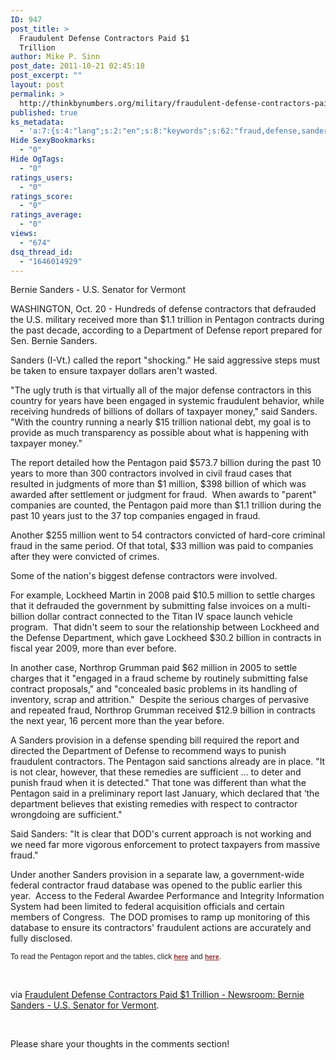```yaml
---
ID: 947
post_title: >
  Fraudulent Defense Contractors Paid $1
  Trillion
author: Mike P. Sinn
post_date: 2011-10-21 02:45:18
post_excerpt: ""
layout: post
permalink: >
  http://thinkbynumbers.org/military/fraudulent-defense-contractors-paid-1-trillion/
published: true
ks_metadata:
  - 'a:7:{s:4:"lang";s:2:"en";s:8:"keywords";s:62:"fraud,defense,sanders,contractors,paid,pentagon,report,billion";s:19:"keywords_autoupdate";s:1:"1";s:11:"description";s:152:"fraud cases that resulted in judgments of more than $1 million, $398 billion of which was awarded after settlement or judgment for fraud. When awards to";s:22:"description_autoupdate";s:1:"1";s:5:"title";s:0:"";s:6:"robots";s:12:"index,follow";}'
Hide SexyBookmarks:
  - "0"
Hide OgTags:
  - "0"
ratings_users:
  - "0"
ratings_score:
  - "0"
ratings_average:
  - "0"
views:
  - "674"
dsq_thread_id:
  - "1646014929"
---
```

Bernie Sanders - U.S. Senator for Vermont

WASHINGTON, Oct. 20 - Hundreds of defense contractors that defrauded the U.S. military received more than $1.1 trillion in Pentagon contracts during the past decade, according to a Department of Defense report prepared for Sen. Bernie Sanders.

Sanders (I-Vt.) called the report "shocking." He said aggressive steps must be taken to ensure taxpayer dollars aren't wasted.

"The ugly truth is that virtually all of the major defense contractors in this country for years have been engaged in systemic fraudulent behavior, while receiving hundreds of billions of dollars of taxpayer money," said Sanders. "With the country running a nearly $15 trillion national debt, my goal is to provide as much transparency as possible about what is happening with taxpayer money."

The report detailed how the Pentagon paid $573.7 billion during the past 10 years to more than 300 contractors involved in civil fraud cases that resulted in judgments of more than $1 million, $398 billion of which was awarded after settlement or judgment for fraud.  When awards to "parent" companies are counted, the Pentagon paid more than $1.1 trillion during the past 10 years just to the 37 top companies engaged in fraud.

Another $255 million went to 54 contractors convicted of hard-core criminal fraud in the same period. Of that total, $33 million was paid to companies after they were convicted of crimes.

Some of the nation's biggest defense contractors were involved.

For example, Lockheed Martin in 2008 paid $10.5 million to settle charges that it defrauded the government by submitting false invoices on a multi-billion dollar contract connected to the Titan IV space launch vehicle program.  That didn't seem to sour the relationship between Lockheed and the Defense Department, which gave Lockheed $30.2 billion in contracts in fiscal year 2009, more than ever before.

In another case, Northrop Grumman paid $62 million in 2005 to settle charges that it "engaged in a fraud scheme by routinely submitting false contract proposals," and "concealed basic problems in its handling of inventory, scrap and attrition."  Despite the serious charges of pervasive and repeated fraud, Northrop Grumman received $12.9 billion in contracts the next year, 16 percent more than the year before.

A Sanders provision in a defense spending bill required the report and directed the Department of Defense to recommend ways to punish fraudulent contractors. The Pentagon said sanctions already are in place. "It is not clear, however, that these remedies are sufficient ... to deter and punish fraud when it is detected." That tone was different than what the Pentagon said in a preliminary report last January, which declared that ‘the department believes that existing remedies with respect to contractor wrongdoing are sufficient."

Said Sanders: "It is clear that DOD's current approach is not working and we need far more vigorous enforcement to protect taxpayers from massive fraud."

Under another Sanders provision in a separate law, a government-wide federal contractor fraud database was opened to the public earlier this year.  Access to the Federal Awardee Performance and Integrity Information System had been limited to federal acquisition officials and certain members of Congress.  The DOD promises to ramp up monitoring of this database to ensure its contractors' fraudulent actions are accurately and fully disclosed.

<span class="Apple-style-span" style="color: #222222; font-family: Tahoma, Verdana, sans-serif; font-size: 12px; background-color: #ffffff;">To read the Pentagon report and the tables, click <a style="color: #902525; font-size: 0.9em; font-weight: bold;" href="http://www.sanders.senate.gov/imo/media/doc/102011%20-%20DOD%20Fraud%20Report.pdf?" target="_blank">here</a> and <a style="color: #902525; font-size: 0.9em; font-weight: bold;" href="http://www.sanders.senate.gov/imo/media/doc/102011%20-%20Combined%20DOD%20Fraud%20Tables.pdf?" target="_blank">here</a>.</span>

&nbsp;

via <a href="http://www.senate.gov/general/403.htm">Fraudulent Defense Contractors Paid $1 Trillion - Newsroom: Bernie Sanders - U.S. Senator for Vermont</a>.

&nbsp;

Please share your thoughts in the comments section!
